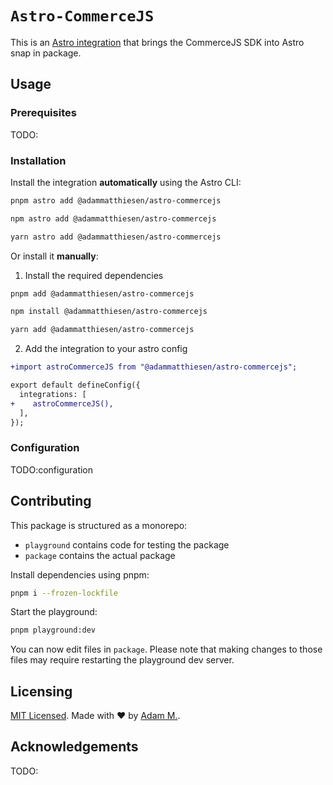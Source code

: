 # `Astro-CommerceJS`

This is an [Astro integration](https://docs.astro.build/en/guides/integrations-guide/) that brings the CommerceJS SDK into Astro snap in package.

## Usage

### Prerequisites

TODO:

### Installation

Install the integration **automatically** using the Astro CLI:

```bash
pnpm astro add @adammatthiesen/astro-commercejs
```

```bash
npm astro add @adammatthiesen/astro-commercejs
```

```bash
yarn astro add @adammatthiesen/astro-commercejs
```

Or install it **manually**:

1. Install the required dependencies

```bash
pnpm add @adammatthiesen/astro-commercejs
```

```bash
npm install @adammatthiesen/astro-commercejs
```

```bash
yarn add @adammatthiesen/astro-commercejs
```

2. Add the integration to your astro config

```diff
+import astroCommerceJS from "@adammatthiesen/astro-commercejs";

export default defineConfig({
  integrations: [
+    astroCommerceJS(),
  ],
});
```

### Configuration

TODO:configuration

## Contributing

This package is structured as a monorepo:

- `playground` contains code for testing the package
- `package` contains the actual package

Install dependencies using pnpm: 

```bash
pnpm i --frozen-lockfile
```

Start the playground:

```bash
pnpm playground:dev
```

You can now edit files in `package`. Please note that making changes to those files may require restarting the playground dev server.

## Licensing

[MIT Licensed](./LICENSE). Made with ❤️ by [Adam M.](https://github.com/AdamMatthiesen).

## Acknowledgements

TODO:
